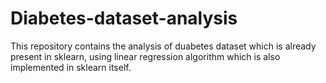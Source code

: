 # Diabetes-dataset-analysis
This repository contains the analysis of duabetes dataset which is already present in sklearn,
using linear regression algorithm which is also implemented in sklearn itself.

